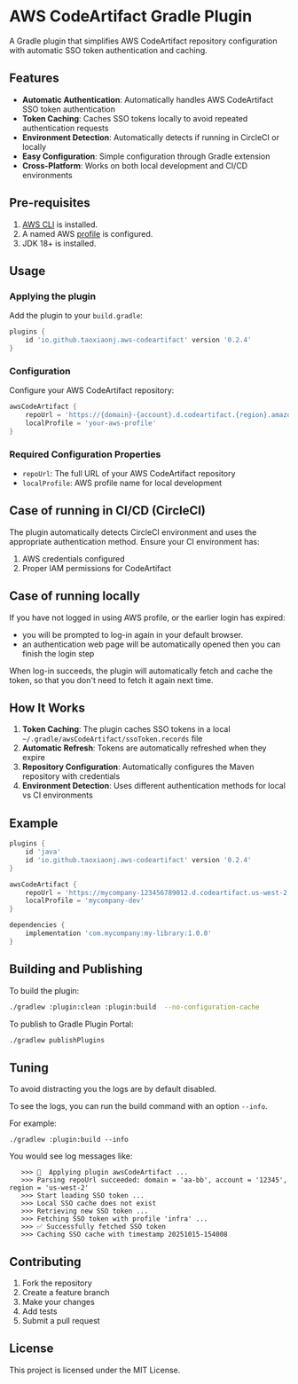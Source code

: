 # AWS CodeArtifact Gradle Plugin

A Gradle plugin that simplifies AWS CodeArtifact repository configuration with automatic SSO token authentication and caching.

## Features

- **Automatic Authentication**: Automatically handles AWS CodeArtifact SSO token authentication
- **Token Caching**: Caches SSO tokens locally to avoid repeated authentication requests
- **Environment Detection**: Automatically detects if running in CircleCI or locally
- **Easy Configuration**: Simple configuration through Gradle extension
- **Cross-Platform**: Works on both local development and CI/CD environments

## Pre-requisites

1. [AWS CLI](https://docs.aws.amazon.com/cli/latest/userguide/getting-started-install.html) is installed.
2. A named AWS [profile](https://docs.aws.amazon.com/cli/v1/userguide/cli-configure-files.html) is configured.
3. JDK 18+ is installed. 


## Usage

### Applying the plugin

Add the plugin to your `build.gradle`:

```gradle
plugins {
    id 'io.github.taoxiaonj.aws-codeartifact' version '0.2.4'
}
```

### Configuration

Configure your AWS CodeArtifact repository:

```gradle
awsCodeArtifact {
    repoUrl = 'https://{domain}-{account}.d.codeartifact.{region}.amazonaws.com/{your-repo}'
    localProfile = 'your-aws-profile'
}
```

### Required Configuration Properties
- `repoUrl`: The full URL of your AWS CodeArtifact repository
- `localProfile`: AWS profile name for local development



## Case of running in CI/CD (CircleCI)

The plugin automatically detects CircleCI environment and uses the appropriate authentication method. Ensure your CI environment has:

1. AWS credentials configured
2. Proper IAM permissions for CodeArtifact

## Case of running locally

If you have not logged in using AWS profile, or the earlier login has expired: 
- you will be prompted to log-in again in your default browser.
- an authentication web page will be automatically opened then you can finish the login step

When log-in succeeds, the plugin will automatically fetch and cache the token, so that you don't need to fetch it again next time.

## How It Works

1. **Token Caching**: The plugin caches SSO tokens in a local `~/.gradle/awsCodeArtifact/ssoToken.records` file
2. **Automatic Refresh**: Tokens are automatically refreshed when they expire
3. **Repository Configuration**: Automatically configures the Maven repository with credentials
4. **Environment Detection**: Uses different authentication methods for local vs CI environments

## Example

```gradle
plugins {
    id 'java'
    id 'io.github.taoxiaonj.aws-codeartifact' version '0.2.4'
}

awsCodeArtifact {
    repoUrl = 'https://mycompany-123456789012.d.codeartifact.us-west-2.amazonaws.com/maven/maven-central/'
    localProfile = 'mycompany-dev'
}

dependencies {
    implementation 'com.mycompany:my-library:1.0.0'
}
```

## Building and Publishing

To build the plugin:

```bash
./gradlew :plugin:clean :plugin:build  --no-configuration-cache
```

To publish to Gradle Plugin Portal:

```bash
./gradlew publishPlugins
```

## Tuning

To avoid distracting you the logs are by default disabled. 

To see the logs, you can run the build command with an option `--info`.

For example: 

```shell
./gradlew :plugin:build --info
```

You would see log messages like:

```aiignore
   >>> 🚀  Applying plugin awsCodeArtifact ...
   >>> Parsing repoUrl succeeded: domain = 'aa-bb', account = '12345', region = 'us-west-2'
   >>> Start loading SSO token ...
   >>> Local SSO cache does not exist
   >>> Retrieving new SSO token ...
   >>> Fetching SSO token with profile 'infra' ...
   >>> ✅ Successfully fetched SSO token
   >>> Caching SSO cache with timestamp 20251015-154008
```


## Contributing

1. Fork the repository
2. Create a feature branch
3. Make your changes
4. Add tests
5. Submit a pull request

## License

This project is licensed under the MIT License.
